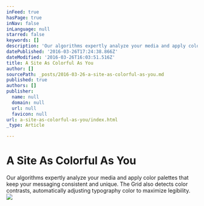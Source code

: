 ```yaml
---
inFeed: true
hasPage: true
inNav: false
inLanguage: null
starred: false
keywords: []
description: 'Our algorithms expertly analyze your media and apply color palettes that keep your messaging consistent and unique. The Grid also detects color contrasts, automatically adjusting typography color to maximize legibility.'
datePublished: '2016-03-26T17:24:38.866Z'
dateModified: '2016-03-26T16:03:51.516Z'
title: A Site As Colorful As You
author: []
sourcePath: _posts/2016-03-26-a-site-as-colorful-as-you.md
published: true
authors: []
publisher:
  name: null
  domain: null
  url: null
  favicon: null
url: a-site-as-colorful-as-you/index.html
_type: Article

---
```

# A Site As Colorful As You

Our algorithms expertly analyze your media and apply color palettes that keep your messaging consistent and unique. The Grid also detects color contrasts, automatically adjusting typography color to maximize legibility.
![](https://the-grid-user-content.s3-us-west-2.amazonaws.com/2d15fadd-1fa9-4001-9e79-3f75be0d33f7.png)